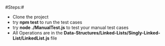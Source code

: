 #Steps:#
- Clone the project
- try **npm test** to run the test cases
- try **node ./ManualTest.js** to test your manual test cases
- All Operations are in the **Data-Structures/Linked-Lists/Singly-Linked-List/LinkedList.js** file
